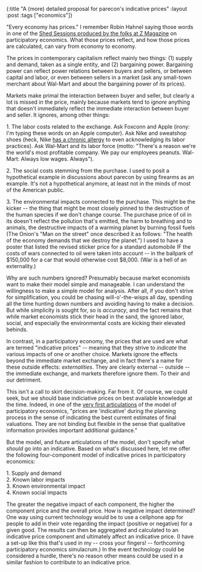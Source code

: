 {:title "A (more) detailed proposal for parecon's indicative prices"
:layout :post
:tags  ["economics"]}

"Every economy has prices." I remember Robin Hahnel saying those words in one
of the [Shed Sessions produced by the folks at Z Magazine](http://www.zcommunications.org/zvideo/main) on participatory economics. What those prices reflect, and how those prices are calculated, can
vary from economy to economy.  
  
The prices in contemporary capitalism reflect mainly two things: (1) supply
and demand, taken as a single entity, and (2) bargaining power. Bargaining
power can reflect power relations between buyers and sellers, or between
capital and labor, or even between sellers in a market (ask any small-town
merchant about Wal-Mart and about the bargaining power of _its_ prices).  
  
Markets make primal the interaction between buyer and seller, but clearly a
lot is missed in the price, mainly because markets tend to _ignore_ anything
that doesn't immediately reflect the immediate interaction between buyer and
seller. It ignores, among other things:  
  
1\. The labor costs related to the exchange. Ask Foxconn and Apple (irony: I'm
typing these words on an Apple computer). Ask Nike and sweatshop shoes (heck,
Nike [has a chronic allergy](http://www.globalexchange.org/sweatfree/nike/stillwaiting) to
even acknowledging its labor practices). Ask Wal-Mart and its labor force
(motto: "There's a reason we're the world's most profitable company.  We pay
our employees peanuts. Wal-Mart: Always low wages. Always").  
  
2\. The social costs stemming from the purchase. I used to posit a
hypothetical example in discussions about parecon by using firearms as an
example. It's not a hypothetical anymore, at least not in the minds of most of
the American public.  
  
3\. The environmental impacts connected to the purchase. This might be the
kicker -- the thing that might be most closely pinned to the destruction of
the human species if we don't change course. The purchase price of oil in its
doesn't reflect the pollution that's emitted, the harm to breathing and to
animals, the destructive impacts of a warming planet by burning fossil fuels
(The Onion's "Man on the street" once described it as follows: "The health
of the economy demands that we destroy the planet.") I used to have a poster
that listed the revised sticker price for a standard automobile IF the costs
of wars connected to oil were taken into account -- in the ballpark of
$150,000 for a car that would otherwise cost $8,000. (War is a hell of an
externality.)  
  
Why are such numbers ignored? Presumably because market economists want to
make their model simple and manageable. I can understand the willingness to
make a simple model for analysis. After all, if you don't strive for
simplification, you could be chasing will-o'-the-wisps all day, spending all
the time hunting down numbers and avoiding having to make a decision. But
while simplicity is sought for, so is _accuracy_, and the fact remains that
while market economists stick their head in the sand, the ignored labor,
social, and especially the environmental costs are kicking their elevated
behinds.  
  
In contrast, in a participatory economy, the prices that are used are what are
termed "indicative prices" -- meaning that they strive to _indicate_ the
various impacts of one or another choice. Markets ignore the effects beyond
the immediate market exchange, and in fact there's a name for these outside
effects: _externalities_. They are clearly external -- outside -- the
immediate exchange, and markets therefore ignore them. To their and our
detriment.  
  
This isn't a call to skirt decision-making. Far from it. Of course, we could
seek, but we should base indiciative prices on best available knowledge at the
time. Indeed, in one of the [very first articulations](http://www.zcommunications.org/zparecon/pepe.htm) of the
model of participatory economics, "prices are 'indicative' during the
planning process in the sense of indicating the best current estimates of
final valuations. They are not binding but flexible in the sense that
qualitative information provides important additional guidance."  
  
But the model, and future articulations of the model, don't specify what
_should_ go into an indicative. Based on what's discussed here, let me offer
the following four-component model of indicative prices in participatory
economics:  
  
1\. Supply and demand  
2\. Known labor impacts  
3\. Known environmental impact  
4\. Known social impacts  
  
The greater the negative impact of each component, the higher the component
price and the overall price. How is negative impact determined? One way using
current technology would be to use a cellphone app for people to add in their
vote regarding the impact (positive or negative) for a given good. The results
can then be aggregated and calculated to an indicative price component and
ultimately affect an indicative price. (I have a set-up like this that's used
in my -- cross your fingers! -- forthcoming participatory economics
simulacrum.) In the event technology could be considered a hurdle, there's no
reason other means could be used in a similar fashion to contribute to an
indicative price.

